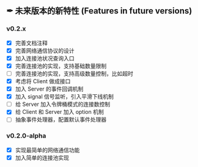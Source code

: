 ## ✒ 未来版本的新特性 (Features in future versions)

### v0.2.x

* [x] 完善文档注释
* [x] 完善网络通信协议的设计
* [x] 加入连接池状况查询入口
* [x] 完善连接池的实现，支持基础数量限制
* [ ] 完善连接池的实现，支持高级数量控制，比如超时
* [x] 考虑将 Client 做成接口
* [x] 加入 Server 的事件回调机制
* [x] 加入 signal 信号监听，引入平滑下线机制
* [ ] 给 Server 加入令牌桶模式的连接数控制
* [x] 给 Client 和 Server 加入 option 机制
* [ ] 抽象事件处理器，配置默认事件处理器

### v0.2.0-alpha

* [x] 实现最简单的网络通信功能
* [x] 加入简单的连接池实现